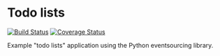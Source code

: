# Todo lists

[![Build Status](https://travis-ci.org/johnbywater/es-example-todolists.svg?branch=master)](https://travis-ci.org/johnbywater/es-example-todolists)
[![Coverage Status](https://coveralls.io/repos/github/johnbywater/es-example-todolists/badge.svg?branch=master)](https://coveralls.io/github/johnbywater/es-example-todolists)

Example "todo lists" application using the Python eventsourcing library.
